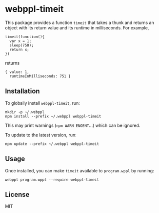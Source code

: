# webppl-timeit

This package provides a function `timeit` that takes a thunk and returns an object with its return value and its runtime in milliseconds. For example,

    timeit(function(){
      var x = 1;
      sleep(750);
      return x;
    })

returns

    { value: 1,
      runtimeInMilliseconds: 751 }

## Installation

To globally install `webppl-timeit`, run:

    mkdir -p ~/.webppl
    npm install --prefix ~/.webppl webppl-timeit

This may print warnings (`npm WARN ENOENT`...) which can be ignored.

To update to the latest version, run:

    npm update --prefix ~/.webppl webppl-timeit

## Usage

Once installed, you can make `timeit` available to `program.wppl` by running:

    webppl program.wppl --require webppl-timeit

## License

MIT